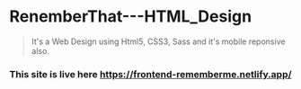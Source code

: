 # RenemberThat---HTML_Design

>It's a Web Design using Html5, CSS3, Sass and it's mobile reponsive also.

### This site is live here https://frontend-rememberme.netlify.app/
